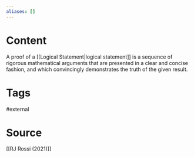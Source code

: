```yaml
---
aliases: []
---
```

# Content
A proof of a [[Logical Statement|logical statement]] is a sequence of rigorous mathematical arguments that are presented in a clear and concise fashion, and which convincingly demonstrates the truth of the given result.

# Tags
#external 

# Source
[[RJ Rossi (2021)]]

